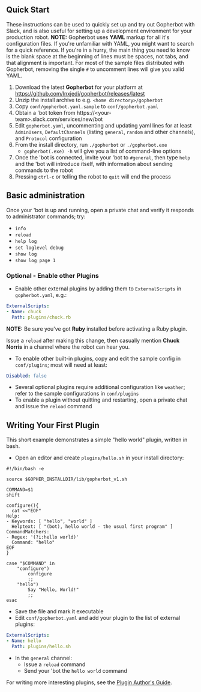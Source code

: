 ## Quick Start

These instructions can be used to quickly set up and try out Gopherbot with Slack, and is also useful for setting up
a development environment for your production robot. **NOTE:** Gopherbot uses **YAML** markup for all it's configuration files.
If you're unfamiliar with YAML, you might want to search for a quick reference. If you're in a hurry, the main thing you need to
know is the blank space at the beginning of lines must be spaces, not tabs, and that alignment is important. For most of the
sample files distributed with Gopherbot, removing the single `#` to uncomment lines will give you valid YAML.

1. Download the latest **Gopherbot** for your platform at https://github.com/lnxjedi/gopherbot/releases/latest
2. Unzip the install archive to e.g. `<home directory>/gopherbot`
1. Copy `conf/gopherbot.yaml.sample` to `conf/gopherbot.yaml`
1. Obtain a 'bot token from https://\<your-team\>.slack.com/services/new/bot
1. Edit `gopherbot.yaml`, uncommenting and updating yaml lines for at least `AdminUsers`, `DefaultChannels` (listing `general`, `random` and other channels), and `Protocol` configuration
1. From the install directory, run `./gopherbot` or `./gopherbot.exe`
   * `gopherbot(.exe) -h` will give you a list of command-line options
7. Once the 'bot is connected, invite your 'bot to `#general`, then type `help` and the 'bot will introduce itself, with information about sending commands to the robot
7. Pressing `ctrl-c` or telling the robot to `quit` will end the process

## Basic administration

Once your 'bot is up and running, open a private chat and verify it responds to administrator commands; try:
* `info`
* `reload`
* `help log`
* `set loglevel debug`
* `show log`
* `show log page 1`

### Optional - Enable other Plugins
* Enable other external plugins by adding them to `ExternalScripts` in `gopherbot.yaml`, e.g.:
```yaml
ExternalScripts:
- Name: chuck
  Path: plugins/chuck.rb
```
**NOTE:** Be sure you've got **Ruby** installed before activating a Ruby plugin.

Issue a `reload` after making this change, then casually mention **Chuck Norris** in a channel where the robot
can hear you.
* To enable other built-in plugins, copy and edit the sample config in `conf/plugins`; most will need at least:
```yaml
Disabled: false
```
* Several optional plugins require additional configuration like `weather`; refer to the sample configurations in `conf/plugins`
* To enable a plugin without quitting and restarting, open a private chat and issue the `reload` command

## Writing Your First Plugin

This short example demonstrates a simple "hello world" plugin, written in bash.
* Open an editor and create `plugins/hello.sh` in your install directory:
```
#!/bin/bash -e

source $GOPHER_INSTALLDIR/lib/gopherbot_v1.sh

COMMAND=$1
shift

configure(){
  cat <<"EOF"
Help:
- Keywords: [ "hello", "world" ]
  Helptext: [ "(bot), hello world - the usual first program" ]
CommandMatchers:
- Regex: '(?i:hello world)'
  Command: "hello"
EOF
}

case "$COMMAND" in
	"configure")
		configure
		;;
	"hello")
	    Say "Hello, World!"
	    ;;
esac
```
* Save the file and mark it executable
* Edit `conf/gopherbot.yaml` and add your plugin to the list of external plugins:
```yaml
ExternalScripts:
- Name: hello
  Path: plugins/hello.sh
```
* In the `general` channel:
   * Issue a `reload` command
   * Send your 'bot the `hello world` command

For writing more interesting plugins, see the [Plugin Author's Guide](Plugin-Author's-Guide.md).